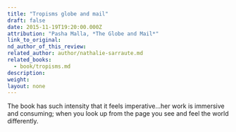 ```yaml
---
title: "Tropisms globe and mail"
draft: false
date: 2015-11-19T19:20:00.000Z
attribution: "Pasha Malla, *The Globe and Mail*"
link_to_original:
nd_author_of_this_review:
related_author: author/nathalie-sarraute.md
related_books:
  - book/tropisms.md
description:
weight:
layout: none
---
```

The book has such intensity that it feels imperative...her work is immersive and consuming; when you look up from the page you see and feel the world differently.

